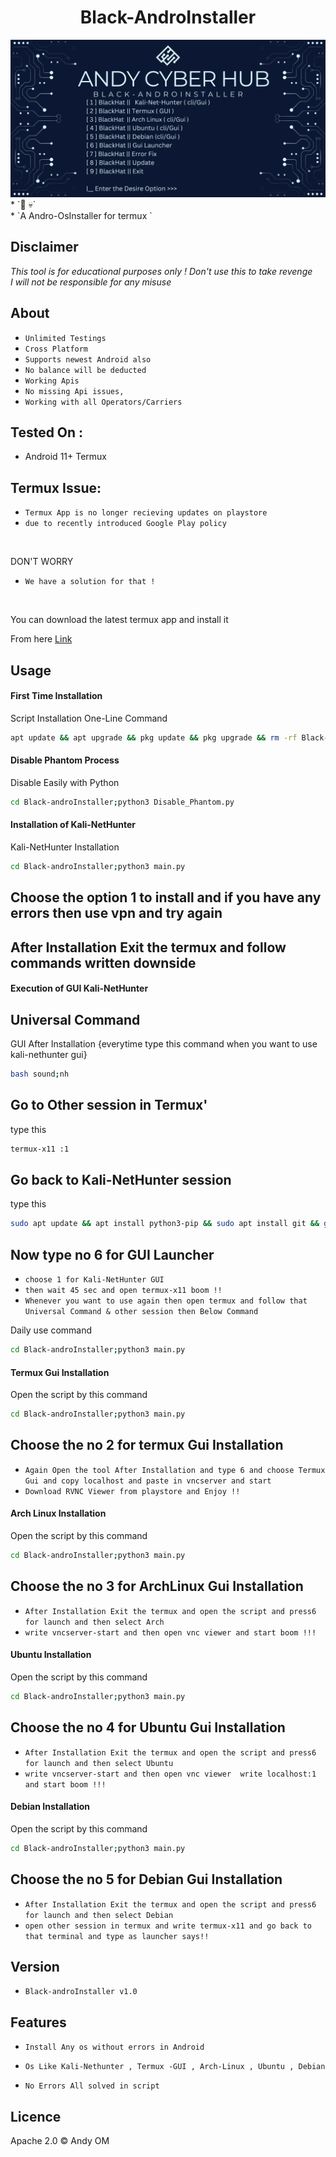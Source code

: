 <h1 align="center">Black-AndroInstaller<br>
</h1>
<img src="Black-AndroInstaller.png" alt="Paris" class="center">
* `📱 💀`<br />
* `A Andro-OsInstaller for termux `

## Disclaimer
*This tool is for educational purposes only !*
_Don't use this to take revenge_<br />
*I will not be responsible for any misuse*

## About
* `Unlimited Testings`
* `Cross Platform`
* `Supports newest Android also`
* `No balance will be deducted `
* `Working Apis`
* `No missing Api issues,`
* `Working with all Operators/Carriers`

## Tested On :
<ul>
 
  <li>Android 11+ Termux</li>
 
  
</ul>

## Termux Issue:
* `Termux App is no longer recieving updates on playstore`
* `due to recently introduced Google Play policy `
<br>

DON'T WORRY
* `We have a solution for that !`
<br>


You can download the latest termux app and install it

From here <a href="https://f-droid.org/repo/com.termux_118.apk">Link</a>

## Usage


#### First Time Installation

Script Installation One-Line Command
```bash
apt update && apt upgrade && pkg update && pkg upgrade && rm -rf Black-androInstaller && pkg install git && git clone https://github.com/AndyCyberHub/Black-androInstaller.git && cd Black-androInstaller && pkg install python 
```

#### Disable Phantom Process

Disable Easily with Python
```bash
cd Black-androInstaller;python3 Disable_Phantom.py
```

#### Installation of Kali-NetHunter

Kali-NetHunter Installation
```bash
cd Black-androInstaller;python3 main.py
```
## Choose the option 1 to install and if you have any errors then use vpn and try again 
## After Installation Exit the termux and follow commands written downside

#### Execution of GUI Kali-NetHunter

## Universal Command
GUI After Installation {everytime type this command when you want to use kali-nethunter gui}
```bash
bash sound;nh
```
## Go to Other session in Termux'
type this
```bash
termux-x11 :1
```
## Go back to Kali-NetHunter session
type this
```bash
sudo apt update && apt install python3-pip && sudo apt install git && git clone git clone https://github.com/AndyCyberHub/Black-androInstaller.git && cd Black-androInstaller && python3 main.py
```
## Now type no 6 for GUI Launcher 
* `choose 1 for Kali-NetHunter GUI `
* `then wait 45 sec and open termux-x11 boom !! `
* `Whenever you want to use again then open termux and follow that Universal Command & other session then Below Command `

Daily use command
```bash
cd Black-androInstaller;python3 main.py
```








#### Termux Gui Installation

Open the script by this command 
```bash
cd Black-androInstaller;python3 main.py
```
## Choose the no 2 for termux Gui Installation
* `Again Open the tool After Installation and type 6 and choose Termux Gui and copy localhost and paste in vncserver and start`
* `Download RVNC Viewer from playstore and Enjoy !!`






#### Arch Linux Installation

Open the script by this command 
```bash
cd Black-androInstaller;python3 main.py
```
## Choose the no 3 for ArchLinux Gui Installation
* `After Installation Exit the termux and open the script and press6 for launch and then select Arch`
* `write vncserver-start and then open vnc viewer and start boom !!!`






#### Ubuntu Installation

Open the script by this command 
```bash
cd Black-androInstaller;python3 main.py
```
## Choose the no 4 for Ubuntu Gui Installation
* `After Installation Exit the termux and open the script and press6 for launch and then select Ubuntu`
* `write vncserver-start and then open vnc viewer  write localhost:1 and start boom !!!`








#### Debian Installation

Open the script by this command 
```bash
cd Black-androInstaller;python3 main.py
```
## Choose the no 5 for Debian Gui Installation
* `After Installation Exit the termux and open the script and press6 for launch and then select Debian`
* `open other session in termux and write termux-x11 and go back to that terminal and type as launcher says!!`







## Version
* `Black-androInstaller v1.0`

## Features
* `Install Any os without errors in Android`

* `Os Like Kali-Nethunter , Termux -GUI , Arch-Linux , Ubuntu , Debian`

* `No Errors All solved in script `

## Licence
Apache 2.0 © Andy OM
